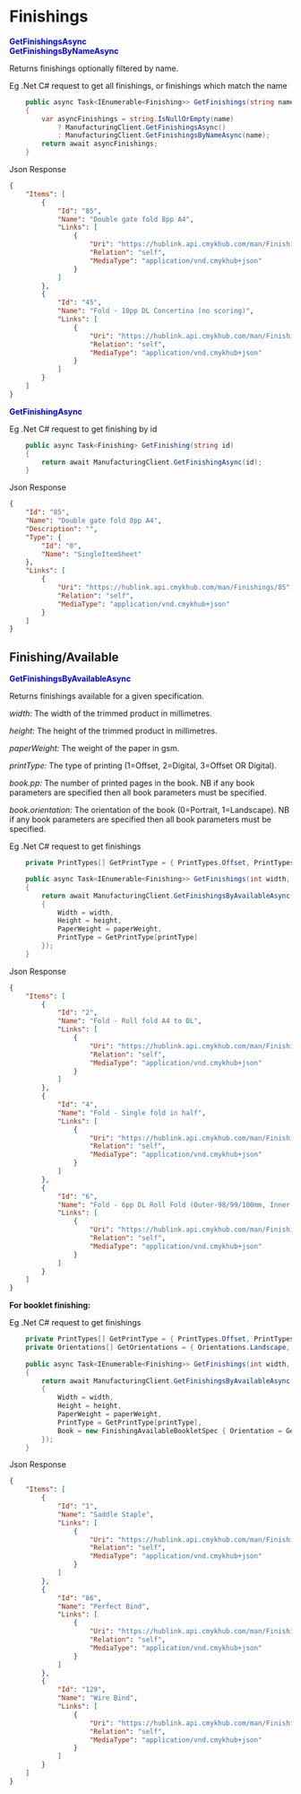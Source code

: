 # Finishings


<span style="color:blue">**GetFinishingsAsync**</span>
<br/>
<span style="color:blue">**GetFinishingsByNameAsync**</span>

Returns finishings optionally filtered by name.

Eg .Net C# request to get all finishings, or finishings which match the name
```csharp
	public async Task<IEnumerable<Finishing>> GetFinishings(string name = null)
	{
		var asyncFinishings = string.IsNullOrEmpty(name)
			? ManufacturingClient.GetFinishingsAsync()
			: ManufacturingClient.GetFinishingsByNameAsync(name);
		return await asyncFinishings;
	}
```
Json Response
```json
{
    "Items": [
        {
            "Id": "85",
            "Name": "Double gate fold 8pp A4",
            "Links": [
                {
                    "Uri": "https://hublink.api.cmykhub.com/man/Finishings/85",
                    "Relation": "self",
                    "MediaType": "application/vnd.cmykhub+json"
                }
            ]
        },
        {
            "Id": "45",
            "Name": "Fold - 10pp DL Concertina (no scoring)",
            "Links": [
                {
                    "Uri": "https://hublink.api.cmykhub.com/man/Finishings/45",
                    "Relation": "self",
                    "MediaType": "application/vnd.cmykhub+json"
                }
            ]
        }
    ]
}
```
<span style="color:blue">**GetFinishingAsync**</span>

Eg .Net C# request to get finishing by id
```csharp
	public async Task<Finishing> GetFinishing(string id)
	{
		return await ManufacturingClient.GetFinishingAsync(id);
	}
```
Json Response
```json
{
    "Id": "85",
    "Name": "Double gate fold 8pp A4",
    "Description": "",
    "Type": {
        "Id": "0",
        "Name": "SingleItemSheet"
    },
    "Links": [
        {
            "Uri": "https://hublink.api.cmykhub.com/man/Finishings/85",
            "Relation": "self",
            "MediaType": "application/vnd.cmykhub+json"
        }
    ]
}
```

## Finishing/Available

<span style="color:blue">**GetFinishingsByAvailableAsync**</span>

Returns finishings available for a given specification.

*width:* The width of the trimmed product in millimetres.

*height:* The height of the trimmed product in millimetres.

*paperWeight:* The weight of the paper in gsm.

*printType:* The type of printing (1=Offset, 2=Digital,
3=Offset OR Digital).

*book.pp:* The number of printed pages in the book.
NB if any book parameters are specified then all
book parameters must be specified.

*book.orientation:* The orientation of the book
(0=Portrait, 1=Landscape).
NB if any book parameters are specified then all
book parameters must be specified.


Eg .Net C# request to get finishings
```csharp
	private PrintTypes[] GetPrintType = { PrintTypes.Offset, PrintTypes.Digital };

	public async Task<IEnumerable<Finishing>> GetFinishings(int width, int height, int paperWeight, int printType)
	{
		return await ManufacturingClient.GetFinishingsByAvailableAsync(new FinishingAvailableSpec
		{
			Width = width,
			Height = height,
			PaperWeight = paperWeight,
			PrintType = GetPrintType[printType]
		});
	}
```
Json Response
```json
{
    "Items": [
        {
            "Id": "2",
            "Name": "Fold - Roll fold A4 to DL",
            "Links": [
                {
                    "Uri": "https://hublink.api.cmykhub.com/man/Finishings/2",
                    "Relation": "self",
                    "MediaType": "application/vnd.cmykhub+json"
                }
            ]
        },
        {
            "Id": "4",
            "Name": "Fold - Single fold in half",
            "Links": [
                {
                    "Uri": "https://hublink.api.cmykhub.com/man/Finishings/4",
                    "Relation": "self",
                    "MediaType": "application/vnd.cmykhub+json"
                }
            ]
        },
        {
            "Id": "6",
            "Name": "Fold - 6pp DL Roll Fold (Outer-98/99/100mm, Inner-100/99/98mm)",
            "Links": [
                {
                    "Uri": "https://hublink.api.cmykhub.com/man/Finishings/6",
                    "Relation": "self",
                    "MediaType": "application/vnd.cmykhub+json"
                }
            ]
        }
    ]
}
```

**For booklet finishing:**

Eg .Net C# request to get finishings
```csharp
	private PrintTypes[] GetPrintType = { PrintTypes.Offset, PrintTypes.Digital };
	private Orientations[] GetOrientations = { Orientations.Landscape, Orientations.Portrait };
	
	public async Task<IEnumerable<Finishing>> GetFinishings(int width, int height, int paperWeight, int printType, int pp, int orientation)
	{
		return await ManufacturingClient.GetFinishingsByAvailableAsync(new FinishingAvailableSpec
		{
			Width = width,
			Height = height,
			PaperWeight = paperWeight,
			PrintType = GetPrintType[printType],
			Book = new FinishingAvailableBookletSpec { Orientation = GetOrientations[orientation], Pp = pp }
		});
	}
```
Json Response
```json
{
    "Items": [
        {
            "Id": "1",
            "Name": "Saddle Staple",
            "Links": [
                {
                    "Uri": "https://hublink.api.cmykhub.com/man/Finishings/1",
                    "Relation": "self",
                    "MediaType": "application/vnd.cmykhub+json"
                }
            ]
        },
        {
            "Id": "86",
            "Name": "Perfect Bind",
            "Links": [
                {
                    "Uri": "https://hublink.api.cmykhub.com/man/Finishings/86",
                    "Relation": "self",
                    "MediaType": "application/vnd.cmykhub+json"
                }
            ]
        },
        {
            "Id": "129",
            "Name": "Wire Bind",
            "Links": [
                {
                    "Uri": "https://hublink.api.cmykhub.com/man/Finishings/129",
                    "Relation": "self",
                    "MediaType": "application/vnd.cmykhub+json"
                }
            ]
        }
    ]
}
```
